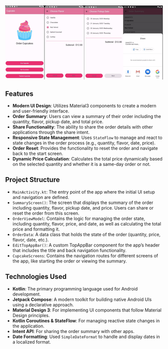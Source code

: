 ![Logo](https://github.com/nayciyilmaz/CupcakeApp/blob/main/e1.jpg?raw=true)

## Features

- **Modern UI Design**: Utilizes Material3 components to create a modern and user-friendly interface.
- **Order Summary**: Users can view a summary of their order including the quantity, flavor, pickup date, and total price.
- **Share Functionality**: The ability to share the order details with other applications through the share intent.
- **Responsive State Management**: Uses `StateFlow` to manage and react to state changes in the order process (e.g., quantity, flavor, date, price).
- **Order Reset**: Provides the functionality to reset the order and navigate back to the start screen.
- **Dynamic Price Calculation**: Calculates the total price dynamically based on the selected quantity and whether it is a same-day order or not.

## Project Structure

- `MainActivity.kt`: The entry point of the app where the initial UI setup and navigation are defined.
- `SummaryScreen()`: The screen that displays the summary of the order including quantity, flavor, pickup date, and price. Users can share or reset the order from this screen.
- `OrderViewModel`: Contains the logic for managing the order state, including quantity, flavor, price, and date, as well as calculating the total price and formatting it.
- `OrderData`: A data class that holds the state of the order (quantity, price, flavor, date, etc.).
- `EditTopAppBar()`: A custom TopAppBar component for the app’s header that includes the title and back navigation functionality.
- `CupcakeScreens`: Contains the navigation routes for different screens of the app, like starting the order or viewing the summary.

## Technologies Used

- **Kotlin**: The primary programming language used for Android development.
- **Jetpack Compose**: A modern toolkit for building native Android UIs using a declarative approach.
- **Material Design 3**: For implementing UI components that follow Material Design principles.
- **Kotlin Coroutines & StateFlow**: For managing reactive state changes in the application.
- **Intent API**: For sharing the order summary with other apps.
- **Date Formatting**: Used `SimpleDateFormat` to handle and display dates in a localized format.
